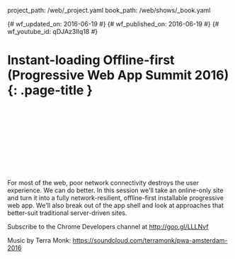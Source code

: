 project_path: /web/_project.yaml
book_path: /web/shows/_book.yaml

{# wf_updated_on: 2016-06-19 #}
{# wf_published_on: 2016-06-19 #}
{# wf_youtube_id: qDJAz3IIq18 #}

# Instant-loading Offline-first (Progressive Web App Summit 2016) {: .page-title }


<div class="video-wrapper">
  <iframe class="devsite-embedded-youtube-video" data-video-id="qDJAz3IIq18"
          data-autohide="1" data-showinfo="0" frameborder="0" allowfullscreen>
  </iframe>
</div>


For most of the web, poor network connectivity destroys the user experience. We can do better. In this session we'll take an online-only site and turn it into a fully network-resilient, offline-first installable progressive web app. We'll also break out of the app shell and look at approaches that better-suit traditional server-driven sites.

Subscribe to the Chrome Developers channel at http://goo.gl/LLLNvf

Music by Terra Monk: https://soundcloud.com/terramonk/pwa-amsterdam-2016
